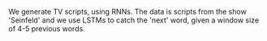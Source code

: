 We generate TV scripts, using RNNs. The data is scripts from the show 'Seinfeld' and we use LSTMs to catch the 'next' word, given a window size of 4-5 previous words.
